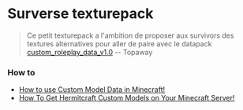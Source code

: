 # Surverse texturepack

> Ce petit texturepack a l'ambition de proposer aux survivors des textures alternatives pour aller de paire avec le datapack [custom_roleplay_data_v1.0](https://www.curseforge.com/minecraft/customization/custom-roleplay-data-datapack)
> -- Topaway

### How to
 - [How to use Custom Model Data in Minecraft!](https://www.youtube.com/watch?v=HrFMdcjonyo)
 - [How To Get Hermitcraft Custom Models on Your Minecraft Server!](https://www.youtube.com/watch?v=dtcZhtZ0PqI)
